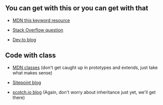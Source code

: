 
## You can get with this or you can get with that

- [MDN this keyword resource](https://developer.mozilla.org/en-US/docs/Web/JavaScript/Reference/Operators/this)

- [Stack Overflow question](http://stackoverflow.com/questions/3127429/how-does-the-this-keyword-work)

- [Dev.to blog](https://dev.to/rachelralston/the-this-keyword-in-javascript)

##  Code with class
- [MDN classes](https://developer.mozilla.org/en-US/docs/Web/JavaScript/Reference/Classes) (don't get caught up in prototypes and extends, just take what makes sense)

- [Sitepoint blog](https://www.sitepoint.com/object-oriented-javascript-deep-dive-es6-classes/)

- [scotch.io blog](https://scotch.io/tutorials/better-javascript-with-es6-pt-ii-a-deep-dive-into-classes) (Again, don't worry about inheritance just yet, we'll get there)
